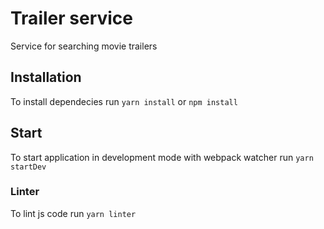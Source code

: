 # Trailer service
Service for searching movie trailers

## Installation

To install dependecies run `yarn install` or `npm install`

## Start

To start application in development mode with webpack watcher run `yarn startDev`

### Linter

To lint js code run `yarn linter`
